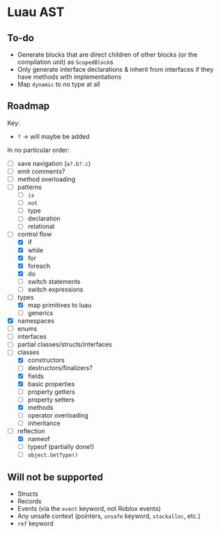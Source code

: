 # Luau AST

## To-do
- Generate blocks that are direct children of other blocks (or the compilation unit) as `ScopedBlock`s
- Only generate interface declarations & inherit from interfaces if they have methods with implementations
- Map `dynamic` to no type at all

## Roadmap

Key:
- `?` -> will maybe be added

In no particular order:
- [ ] save navigation (`a?.b?.c`)
- [ ] emit comments?
- [ ] method overloading
- [ ] patterns
	- [ ] `is`
	- [ ] `not`
	- [ ] type
	- [ ] declaration
	- [ ] relational
- [ ] control flow
	- [x] if
	- [x] while
	- [x] for
	- [x] foreach
	- [x] do
	- [ ] switch statements
	- [ ] switch expressions
- [ ] types
	- [x] map primitives to luau
	- [ ] generics
- [x] namespaces
- [ ] enums
- [ ] interfaces
- [ ] partial classes/structs/interfaces
- [ ] classes
	- [x] constructors
	- [ ] destructors/finalizers?
	- [x] fields
	- [x] basic properties
	- [ ] property getters
	- [ ] property setters
	- [x] methods
	- [ ] operator overloading
	- [ ] inheritance
- [ ] reflection
	- [x] nameof
	- [ ] typeof (partially done!)
	- [ ] `object.GetType()`

## Will not be supported
- Structs
- Records
- Events (via the `event` keyword, not Roblox events)
- Any unsafe context (pointers, `unsafe` keyword, `stackalloc`, etc.)
- `ref` keyword